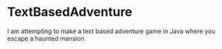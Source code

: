 # TextBasedAdventure
I am attempting to make a text based adventure game in Java where you escape a haunted mansion. 
